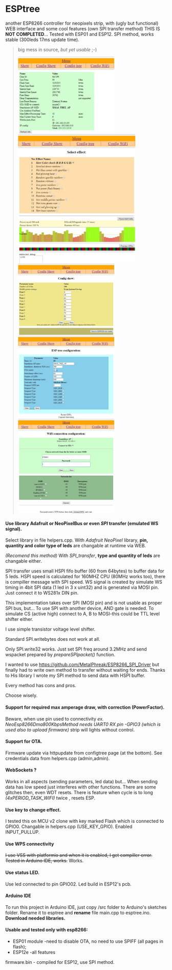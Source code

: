 # ESPtree
another ESP8266 controller for neopixels strip, with (ugly but functional) WEB interface and some cool features (own SPI transfer method)
THIS IS **NOT COMPLETED**... Tested with ESP01 and ESP12. SPI method, works stable (300leds 17ms update time).
>big mess in source, *but yet usable* ;-)
>
><img width="300" src="https://github.com/dMbski/ESPtree/blob/master/screens/Schowek01.jpg" /> <img height="400" src="https://github.com/dMbski/ESPtree/blob/master/screens/Schowek02.jpg" /><img width="300" src="https://github.com/dMbski/ESPtree/blob/master/screens/Schowek03.jpg" />
><img width="300" src="https://github.com/dMbski/ESPtree/blob/master/screens/Schowek04.jpg" /><img width="300" src="https://github.com/dMbski/ESPtree/blob/master/screens/Schowek05.jpg" />

#### Use library Adafruit or NeoPixelBus or even _SPI_ transfer (emulated WS signal). 
Select library in file helpers.cpp. 
With *Adafruit NeoPixel* library, **pin, quantity and color type of leds** are changable at runtime via WEB.

_(Recomend this method)_ With *SPI_transfer*, **type and quantity of leds** are changable either.

SPI transfer uses small HSPI fifo buffer (60 from 64bytes) to buffer data for 5 leds. HSPI speed is calculated for 160MHZ CPU (80MHz works too), there is compiller message with SPI speed. WS signal is created by simulate WS timing in 4bit SPI data (1 led in 3 x uint32) and is generated via MOSI pin. Just connect it to WS281x DIN pin. 

This implementation takes over SPI (MOSI pin) and is not usable as proper SPI bus, but...
To use SPI with another device, AND gate is needed. To simulate CS (active high) connect to A, B to MOSI-this could be TTL level shifter either.

I use simple transistor voltage level shifter.

Standard SPI.writebytes does not work at all.

Only SPI.write32 works. Just set SPI freq around 3.2MHz and send wspacket prepared by _prepareSPIpacket()_ function.

I wanted to use https://github.com/MetalPhreak/ESP8266_SPI_Driver but finally had to write own method to transfer without waiting for ends.
Thanks to His library I wrote my SPI method to send data with HSPI buffer. 

Every method has cons and pros.

Choose wisely.
#### Support for required max amperage draw, with correction (PowerFactor).
Beware, when use pin used to connectivity *ex. NeoEsp8266Dma800KbpsMethod needs UART0 RX pin -GPIO3 (which is used also to upload firmware)* strip will lights without control.
#### Support for OTA.
Firmware update via httpupdate from configtree page (at the bottom). See credentials data from helpers.cpp (admin,admin).
#### WebSockets ?
Works in all aspects (sending parameters, led data) but...
When sending data has low speed just interferes with other functions. There are some glitches then, even WDT resets. 
There is feature when cycle is to long *(4xPERIOD_TASK_WIFI)* twice , resets ESP. 
#### Use key to change effect.
I tested this on MCU v2 clone with key marked Flash which is connected to GPIO0. Changable in helpers.cpp (USE_KEY_GPIO). Enabled INPUT_PULLUP.
#### Use WPS connectivity
~~I use VSS with platformio and when it is enabled, I get compiller error. Tested in Arduino IDE, works.~~
Works.
#### Use status LED.
Use led connected to pin GPIO02. Led build in ESP12's pcb.
#### Arduino IDE
To run this project in Arduino IDE, just copy /src folder to Arduino's sketches folder. Rename it to esptree and **rename** file main.cpp to esptree.ino. **Download needed libraries.**
#### Usable and tested only with esp8266:
- ESP01 module -need to disable OTA, no need to use SPIFF (all pages in flash);
- ESP12e -all features

firmware.bin - compiled for ESP12, use SPI method.
